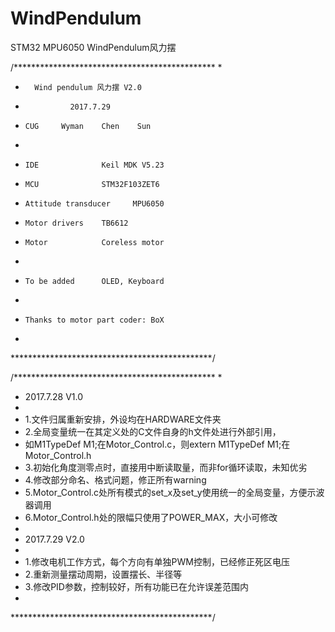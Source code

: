 # WindPendulum
STM32 MPU6050 WindPendulum风力摆

/**********************************************
 *
 *       Wind pendulum 风力摆 V2.0
 *               2017.7.29
 *     CUG     Wyman    Chen    Sun 
 *          
 *     IDE              Keil MDK V5.23
 *     MCU              STM32F103ZET6
 *     Attitude transducer     MPU6050
 *     Motor drivers    TB6612
 *     Motor            Coreless motor
 *     
 *     To be added      OLED, Keyboard
 *
 *     Thanks to motor part coder: BoX
 *
 **********************************************/
 
/**********************************************
 *
 *  2017.7.28   V1.0
 *  
 *  1.文件归属重新安排，外设均在HARDWARE文件夹
 *  2.全局变量统一在其定义处的C文件自身的h文件处进行外部引用，
 *    如M1TypeDef M1;在Motor_Control.c，则extern M1TypeDef M1;在Motor_Control.h
 *  3.初始化角度测零点时，直接用中断读取量，而非for循环读取，未知优劣
 *  4.修改部分命名、格式问题，修正所有warning
 *  5.Motor_Control.c处所有模式的set_x及set_y使用统一的全局变量，方便示波器调用
 *  6.Motor_Control.h处的限幅只使用了POWER_MAX，大小可修改
 *
 *  2017.7.29   V2.0
 *  
 *  1.修改电机工作方式，每个方向有单独PWM控制，已经修正死区电压
 *  2.重新测量摆动周期，设置摆长、半径等
 *  3.修改PID参数，控制较好，所有功能已在允许误差范围内
 *
 **********************************************/
